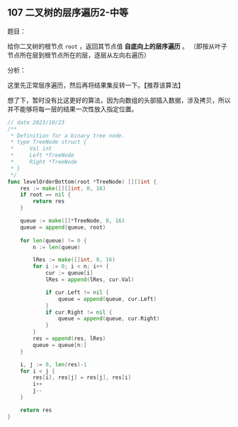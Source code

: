 ## 107 二叉树的层序遍历2-中等

题目：

给你二叉树的根节点 `root` ，返回其节点值 **自底向上的层序遍历** 。 （即按从叶子节点所在层到根节点所在的层，逐层从左向右遍历）



分析：

这里先正常层序遍历，然后再将结果集反转一下。【推荐该算法】

想了下，暂时没有比这更好的算法，因为向数组的头部插入数据，涉及拷贝，所以并不能够将每一层的结果一次性放入指定位置。

```go
// date 2023/10/23
/**
 * Definition for a binary tree node.
 * type TreeNode struct {
 *     Val int
 *     Left *TreeNode
 *     Right *TreeNode
 * }
 */
func levelOrderBottom(root *TreeNode) [][]int {
    res := make([][]int, 0, 16)
    if root == nil {
        return res
    }

    queue := make([]*TreeNode, 0, 16)
    queue = append(queue, root)
    
    for len(queue) != 0 {
        n := len(queue)

        lRes := make([]int, 0, 16)
        for i := 0; i < n; i++ {
            cur := queue[i]
            lRes = append(lRes, cur.Val)

            if cur.Left != nil {
                queue = append(queue, cur.Left)
            }
            if cur.Right != nil {
                queue = append(queue, cur.Right)
            }
        }
        res = append(res, lRes)
        queue = queue[n:]
    }

    i, j := 0, len(res)-1
    for i < j {
        res[i], res[j] = res[j], res[i]
        i++
        j--
    }

    return res
}
```

